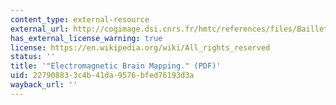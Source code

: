 ```yaml
---
content_type: external-resource
external_url: http://cogimage.dsi.cnrs.fr/hmtc/references/files/BailletMosherLeahy_IEEESPMAG_No.pdf
has_external_license_warning: true
license: https://en.wikipedia.org/wiki/All_rights_reserved
status: ''
title: '"Electromagnetic Brain Mapping." (PDF)'
uid: 22790883-3c4b-41da-9576-bfed76193d3a
wayback_url: ''
---
```

